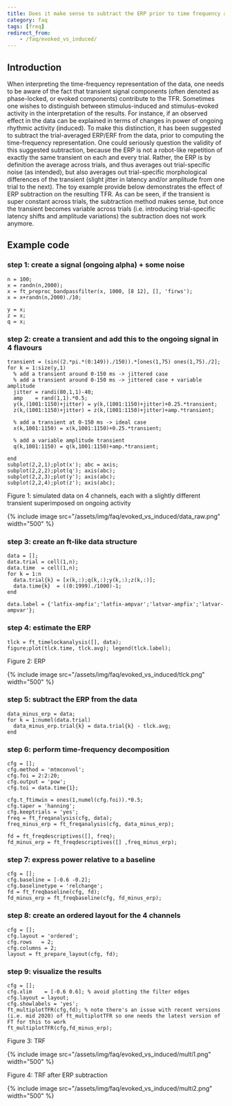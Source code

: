 ```yaml
---
title: Does it make sense to subtract the ERP prior to time frequency analysis, to distinguish evoked from induced power?
category: faq
tags: [freq]
redirect_from:
    - /faq/evoked_vs_induced/
---
```


## Introduction

When interpreting the time-frequency representation of the data, one needs to be aware of the fact that transient signal components (often denoted as phase-locked, or evoked components) contribute to the TFR. Sometimes one wishes to distinguish between stimulus-induced and stimulus-evoked activity in the interpretation of the results. For instance, if an observed effect in the data can be explained in terms of changes in power of ongoing rhythmic activity (induced). To make this distinction, it has been suggested to subtract the trial-averaged ERP/ERF from the data, prior to computing the time-frequency representation. One could seriously question the validity of this suggested subtraction, because the ERP is not a robot-like repetition of exactly the same transient on each and every trial. Rather, the ERP is by definition the average across trials, and thus averages out trial-specific noise (as intended), but also averages out trial-specific morphological differences of the transient (slight jitter in latency and/or amplitude from one trial to the next). The toy example provide below demonstrates the effect of ERP subtraction on the resulting TFR. As can be seen, if the transient is super constant across trials, the subtraction method makes sense, but once the transient becomes variable across trials (i.e. introducing trial-specific latency shifts and amplitude variations) the subtraction does not work anymore.  

## Example code

### step 1: create a signal (ongoing alpha) + some noise

    n = 100;
    x = randn(n,2000);
    x = ft_preproc_bandpassfilter(x, 1000, [8 12], [], 'firws');
    x = x+randn(n,2000)./10;

    y = x;
    z = x;
    q = x;

### step 2: create a transient and add this to the ongoing signal in 4 flavours
    
    transient = (sin((2.*pi.*(0:149))./150)).*[ones(1,75) ones(1,75)./2];
    for k = 1:size(y,1)
      % add a transient around 0-150 ms -> jittered case
      % add a transient around 0-150 ms -> jittered case + variable amplitude
      jitter = randi(80,1,1)-40;
      amp    = rand(1,1).*0.5;
      y(k,(1001:1150)+jitter) = y(k,(1001:1150)+jitter)+0.25.*transient;
      z(k,(1001:1150)+jitter) = z(k,(1001:1150)+jitter)+amp.*transient;
      
      % add a transient at 0-150 ms -> ideal case
      x(k,1001:1150) = x(k,1001:1150)+0.25.*transient;
      
      % add a variable amplitude transient
      q(k,1001:1150) = q(k,1001:1150)+amp.*transient;
      
    end
    subplot(2,2,1);plot(x'); abc = axis;
    subplot(2,2,2);plot(q'); axis(abc);
    subplot(2,2,3);plot(y'); axis(abc);
    subplot(2,2,4);plot(z'); axis(abc);

Figure 1: simulated data on 4 channels, each with a slightly different transient superimposed on ongoing activity

{% include image src="/assets/img/faq/evoked_vs_induced/data_raw.png" width="500" %}

### step 3: create an ft-like data structure
    
    data = [];
    data.trial = cell(1,n);
    data.time  = cell(1,n);
    for k = 1:n
      data.trial{k} = [x(k,:);q(k,:);y(k,:);z(k,:)];
      data.time{k}  = ((0:1999)./1000)-1;
    end

    data.label = {'latfix-ampfix';'latfix-ampvar';'latvar-ampfix';'latvar-ampvar'};

### step 4: estimate the ERP
    
    tlck = ft_timelockanalysis([], data);
    figure;plot(tlck.time, tlck.avg); legend(tlck.label);

Figure 2: ERP 

{% include image src="/assets/img/faq/evoked_vs_induced/tlck.png" width="500" %}

### step 5: subtract the ERP from the data
    
    data_minus_erp = data;
    for k = 1:numel(data.trial)
      data_minus_erp.trial{k} = data.trial{k} - tlck.avg;
    end

### step 6: perform time-frequency decomposition
    
    cfg = [];
    cfg.method = 'mtmconvol';
    cfg.foi = 2:2:20;
    cfg.output = 'pow';
    cfg.toi = data.time{1};

    cfg.t_ftimwin = ones(1,numel(cfg.foi)).*0.5;
    cfg.taper = 'hanning';
    cfg.keeptrials = 'yes';
    freq = ft_freqanalysis(cfg, data);
    freq_minus_erp = ft_freqanalysis(cfg, data_minus_erp);

    fd = ft_freqdescriptives([], freq);
    fd_minus_erp = ft_freqdescriptives([] ,freq_minus_erp);

### step 7: express power relative to a baseline
    
    cfg = [];
    cfg.baseline = [-0.6 -0.2];
    cfg.baselinetype = 'relchange';
    fd = ft_freqbaseline(cfg, fd);
    fd_minus_erp = ft_freqbaseline(cfg, fd_minus_erp);

### step 8: create an ordered layout for the 4 channels
    
    cfg = [];
    cfg.layout = 'ordered';
    cfg.rows   = 2;
    cfg.columns = 2;
    layout = ft_prepare_layout(cfg, fd);

### step 9: visualize the results

    cfg = [];
    cfg.xlim    = [-0.6 0.6]; % avoid plotting the filter edges
    cfg.layout = layout;
    cfg.showlabels = 'yes';
    ft_multiplotTFR(cfg,fd); % note there's an issue with recent versions (i.e. mid 2020) of ft_multiplotTFR so one needs the latest version of FT for this to work
    ft_multiplotTFR(cfg,fd_minus_erp); 

Figure 3: TRF 

{% include image src="/assets/img/faq/evoked_vs_induced/multi1.png" width="500" %}

Figure 4: TRF after ERP subtraction 

{% include image src="/assets/img/faq/evoked_vs_induced/multi2.png" width="500" %}

